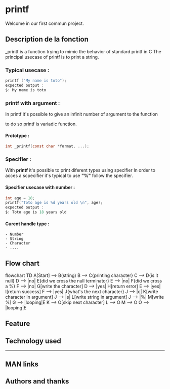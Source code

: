 # printf

Welcome in our first commun project. 

## Description de la fonction

_printf is a function trying to mimic the behavior of standard printf in C
The principal usecase of printf is to print a string.

### Typical usecase : 

``` c
printf ("My name is toto");
expected output : 
$: My name is toto
```

### printf with argument :
In printf it's possible to give an infinit number of argument to the function 

to do so printf is variadic function.

#### Prototype :
```c
int _printf(const char *format, ...);
```
### Specifier :
With **printf** it's possible to print diferent types using specifier 
In order to acces a scpecifier it's typical to use **"%"** follow the specifier.
#### Specifier usecase with number :
``` c
int age = 18;
printf("Toto age is %d years old \n", age);
expected output :
$: Toto age is 18 years old
```

#### Curent handle type : 

    - Number
    - String
    - Character
    - ....





## Flow chart

flowchart TD
    A[Start] --> B(string)
    B --> C{printing character}
    C --> D{is it null}
    D --> |no| E{did we cross the null terminator}
    E --> |no| F{did we cross a %}
    F --> |no| G[write the character]
    D --> |yes| H[return error]
    E --> |yes| I[return success]
    F --> |yes| J{what's the next character}
    J --> |c| K[write character in argument]
    J --> |s| L[write string in argument]
    J --> |%| M[write %]
    G --> |looping|E
    K --> O[skip next character]
    L --> O
    M --> O
    O --> |looping|E

## Feature

## Technology used

------------

## MAN links

## Authors and thanks


